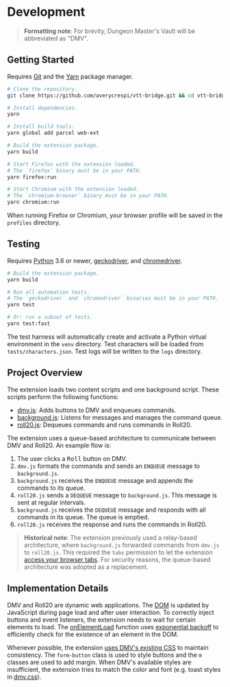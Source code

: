 # Development

> **Formatting note**: For brevity, Dungeon Master's Vault will be abbreviated as "DMV".

## Getting Started

Requires [Git](https://git-scm.com/) and the [Yarn](https://yarnpkg.com/) package manager.

```sh
# Clone the repository.
git clone https://github.com/averycrespi/vtt-bridge.git && cd vtt-bridge

# Install dependencies.
yarn

# Install build tools.
yarn global add parcel web-ext

# Build the extension package.
yarn build

# Start Firefox with the extension loaded.
# The `firefox` binary must be in your PATH.
yarn firefox:run

# Start Chromium with the extension loaded.
# The `chromium-browser` binary must be in your PATH.
yarn chromium:run
```

When running Firefox or Chromium, your browser profile will be saved in the `profiles` directory.

## Testing

Requires [Python](https://www.python.org/) 3.6 or newer, [geckodriver](https://firefox-source-docs.mozilla.org/testing/geckodriver/), and [chromedriver](https://chromedriver.chromium.org/).

```sh
# Build the extension package.
yarn build

# Run all automation tests.
# The `geckodriver` and `chromedriver` binaries must be in your PATH.
yarn test

# Or: run a subset of tests.
yarn test:fast
```

The test harness will automatically create and activate a Python virtual environment in the `venv` directory. Test characters will be loaded from `tests/characters.json`. Test logs will be written to the `logs` directory.

## Project Overview

The extension loads two content scripts and one background script. These scripts perform the following functions:

- [dmv.js](src/scripts/dmv.js): Adds buttons to DMV and enqueues commands.
- [background.js](src/scripts/background.js): Listens for messages and manages the command queue.
- [roll20.js](src/scripts/roll20.js): Dequeues commands and runs commands in Roll20.

The extension uses a queue-based architecture to communicate between DMV and Roll20. An example flow is:

1. The user clicks a <kbd>Roll</kbd> button on DMV.
2. `dmv.js` formats the commands and sends an `ENQUEUE` message to `background.js`.
3. `background.js` receives the `ENQUEUE` message and appends the commands to its queue.
4. `roll20.js` sends a `DEQUEUE` message to `background.js`. This message is sent at regular intervals.
5. `background.js` receives the `DEQUEUE` message and responds with all commands in its queue. The queue is emptied.
6. `roll20.js` receives the response and runs the commands in Roll20.

> **Historical note**: The extension previously used a relay-based architecture, where `background.js` forwarded commands from `dmv.js` to `roll20.js`. This required the `tabs` permission to let the extension [access your browser tabs](https://support.mozilla.org/en-US/kb/permission-request-messages-firefox-extensions#w_access-browser-tabs). For security reasons, the queue-based architecture was adopted as a replacement.

## Implementation Details

DMV and Roll20 are dynamic web applications. The [DOM](https://en.wikipedia.org/wiki/Document_Object_Model) is updated by JavaScript during page load and after user interaction. To correctly inject buttons and event listeners, the extension needs to wait for certain elements to load. The [onElementLoad](src/common.js) function uses [exponential backoff](https://en.wikipedia.org/wiki/Exponential_backoff) to efficiently check for the existence of an element in the DOM.

Whenever possible, the extension [uses DMV's existing CSS](src/dmv/elements.js) to maintain consistency. The `form-button` class is used to style buttons and the `m` classes are used to add margin. When DMV's available styles are insufficient, the extension tries to match the color and font (e.g. toast styles in [dmv.css](src/styles/dmv.css)).
